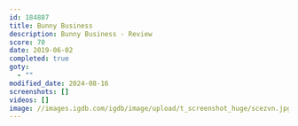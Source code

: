 ```yaml
---
id: 184887
title: Bunny Business
description: Bunny Business - Review
score: 70
date: 2019-06-02
completed: true
goty:
  - ""
modified_date: 2024-08-16
screenshots: []
videos: []
image: //images.igdb.com/igdb/image/upload/t_screenshot_huge/scezvn.jpg
---
```

